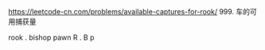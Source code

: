 https://leetcode-cn.com/problems/available-captures-for-rook/
999. 车的可用捕获量

rook .  bishop pawn    R . B p 